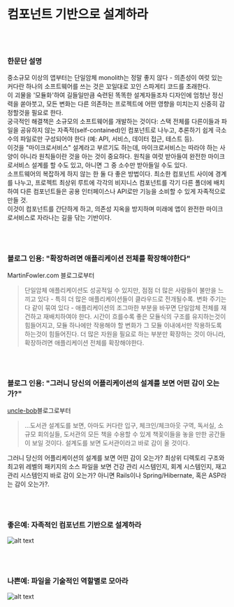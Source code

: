 # 컴포넌트 기반으로 설계하라

<br/><br/>

### 한문단 설명

중소규모 이상의 앱부터는 단일암체 monolith는 정말 좋지 않다 - 의존성이 여럿 있는 커다란 하나의 소프트웨어를 쓰는 것은 꼬일대로 꼬인 스파게티 코드를 초래한다.<br/> 이 괴물을 '모듈화'하여 길들일만큼 숙련된 똑똑한 설계자들조차 디자인에 엄청난 정신력을 쏟아붓고, 모든 변화는 다른 의존하는 프로젝트에 어떤 영향을 미치는지 신중히 감정할것을 필요로 한다.<br/> 궁극적인 해결책은 소규모의 소프트웨어를 개발하는 것이다: 스택 전체를 다른이들과 파일을 공유하지 않는 자족적(self-contained)인 컴포넌트로 나누고, 추론하기 쉽게 극소수의 파일로만 구성되어야 한다 (예: API, 서비스, 데이터 접근, 테스트 등).<br/> 이것을 "마이크로서비스" 설계라고 부르기도 하는데, 마이크로서비스는 따라야 하는 사양이 아니라 원칙들이란 것을 아는 것이 중요하다. 원칙을 여럿 받아들여 완전한 마이크로서비스 설계를 할 수도 있고, 아니면 그 중 소수만 받아들일 수도 있다.<br/> 소프트웨어의 복잡하게 하지 않는 한 둘 다 좋은 방법이다. 최소한 컴포넌트 사이에 경계를 나누고, 프로젝트 최상위 루트에 각각의 비지니스 컴포넌트를 각기 다른 폴더에 배치하여 다른 컴포넌트들은 공용 인터페이스나 API로만 기능을 소비할 수 있게  자족적으로 만들 것.<br/> 이것이 컴포넌트를 간단하게 하고, 의존성 지옥을 방지하며 미래에 앱이 완전한 마이크로서비스로 자라나는 길을 닦는 기반이다.

<br/><br/>

### 블로그 인용: "확장하려면 애플리케이션 전체를 확장해야한다"

MartinFowler.com 블로그로부터

> 단일암체 애플리케이션도 성공적일 수 있지만, 점점 더 많은 사람들이 불만을 느끼고 있다 - 특히 더 많은 애플리케이션들이 클라우드로 전개될수록. 변화 주기는 다 같이 묶여 있다 - 애플리케이션의 조그마한 부분을 바꾸면 단일암체 전체를 재건하고 재배치하여야 한다. 시간이 흐를수록 좋은 모듈식의 구조를 유지하는것이 힘들어지고, 모듈 하나에만 작용해야 할 변화가 그 모듈 이내에서만 작용하도록 하는것이 힘들어진다. 더 많은 자원을 필요로 하는 부분만 확장하는 것이 아니라, 확장하려면 애플리케이션 전체를 확장해야한다.

<br/><br/>

### 블로그 인용: "그러니 당신의 어플리케이션의 설계를 보면 어떤 감이 오는가?"

[uncle-bob](https://8thlight.com/blog/uncle-bob/2011/09/30/Screaming-Architecture.html)블로그로부터

> ...도서관 설계도를 보면, 아마도 커다란 입구, 체크인/체크아웃 구역, 독서실, 소규모 회의실들, 도서관의 모든 책을 수용할 수 있게 책꽂이들을 놓을 만한 공간들이 보일 것이다. 설계도를 보면 도서관이라고 바로 감이 올 것이다.<br/>

그러니 당신의 어플리케이션의 설계를 보면 어떤 감이 오는가? 최상위 디렉토리 구조와 최고위 레벨의 패키지의 소스 파일을 보면 건강 관리 시스템인지, 회계 시스템인지, 재고관리 시스템인지 바로 감이 오는가? 아니면 Rails이나 Spring/Hibernate, 혹은 ASP라는 감이 오는가?.

<br/><br/>

### 좋은예: 자족적인 컴포넌트 기반으로 설계하라

![alt text](https://github.com/goldbergyoni/nodebestpractices/blob/master/assets/images/structurebycomponents.PNG "Structuring solution by components")

<br/><br/>

### 나쁜예: 파일을 기술적인 역할별로 모아라

![alt text](https://github.com/goldbergyoni/nodebestpractices/blob/master/assets/images/structurebyroles.PNG "Structuring solution by technical roles")

